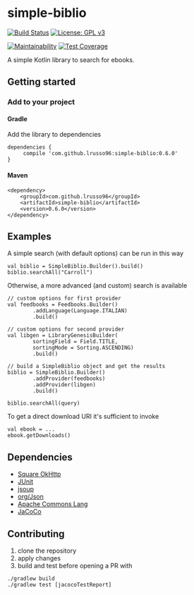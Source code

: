 # simple-biblio

[![Build Status](https://travis-ci.com/lrusso96/simple-biblio.svg?branch=master)](https://travis-ci.com/lrusso96/simple-biblio)
[![License: GPL v3](https://img.shields.io/badge/License-GPL%20v3-blue.svg)](https://www.gnu.org/licenses/gpl-3.0)

[![Maintainability](https://api.codeclimate.com/v1/badges/0948dd3574e676cc3627/maintainability)](https://codeclimate.com/github/lrusso96/simple-biblio/maintainability)
[![Test Coverage](https://api.codeclimate.com/v1/badges/0948dd3574e676cc3627/test_coverage)](https://codeclimate.com/github/lrusso96/simple-biblio/test_coverage)

A simple Kotlin library to search for ebooks.

## Getting started

### Add to your project

#### Gradle
Add the library to dependencies

    dependencies {
         compile 'com.github.lrusso96:simple-biblio:0.6.0'
    }

#### Maven

    <dependency>
        <groupId>com.github.lrusso96</groupId>
        <artifactId>simple-biblio</artifactId>
        <version>0.6.0</version>
    </dependency>

## Examples

A simple search (with default options) can be run in this way

    val biblio = SimpleBiblio.Builder().build()
    biblio.searchAll("Carroll")

Otherwise, a more advanced (and custom) search is available

    // custom options for first provider
    val feedbooks = Feedbooks.Builder()
            .addLanguage(Language.ITALIAN)
            .build()

    // custom options for second provider
    val libgen = LibraryGenesisBuilder(
            sortingField = Field.TITLE,
            sortingMode = Sorting.ASCENDING)
            .build()

    // build a SimpleBiblio object and get the results
    biblio = SimpleBiblio.Builder()
            .addProvider(feedbooks)
            .addProvider(libgen)
            .build()

    biblio.searchAll(query)

To get a direct download URI it's sufficient to invoke

    val ebook = ...
    ebook.getDownloads()

## Dependencies
 - [Square OkHttp](https://github.com/square/okhttp)
 - [JUnit](https://github.com/junit-team/junit4)
 - [jsoup](https://jsoup.org/)
 - [org/Json](https://github.com/stleary/JSON-java)
 - [Apache Commons Lang](https://commons.apache.org/proper/commons-lang/)
 - [JaCoCo](https://www.jacoco.org)
 
 ## Contributing
 
 1. clone the repository
 2. apply changes
 3. build and test before opening a PR with
 
```
./gradlew build
./gradlew test [jacocoTestReport]
```
